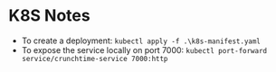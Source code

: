 # K8S Notes

- To create a deployment: `kubectl apply -f .\k8s-manifest.yaml`
- To expose the service locally on port 7000: `kubectl port-forward service/crunchtime-service 7000:http`
